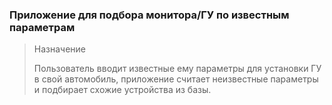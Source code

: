 ### Приложение для подбора монитора/ГУ по известным параметрам

> Назначение
> 
> Пользователь вводит известные ему параметры для установки ГУ в свой автомобиль,
> приложение считает неизвестные параметры и подбирает схожие устройства из базы.

